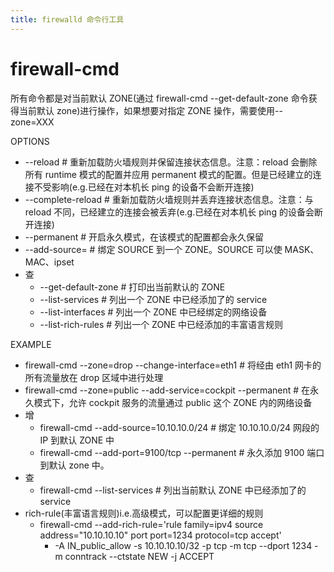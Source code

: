 ```yaml
---
title: firewalld 命令行工具
---
```


# firewall-cmd

所有命令都是对当前默认 ZONE(通过 firewall-cmd --get-default-zone 命令获得当前默认 zone)进行操作，如果想要对指定 ZONE 操作，需要使用--zone=XXX

OPTIONS

- --reload # 重新加载防火墙规则并保留连接状态信息。注意：reload 会删除所有 runtime 模式的配置并应用 permanent 模式的配置。但是已经建立的连接不受影响(e.g.已经在对本机长 ping 的设备不会断开连接)
- --complete-reload # 重新加载防火墙规则并丢弃连接状态信息。注意：与 reload 不同，已经建立的连接会被丢弃(e.g.已经在对本机长 ping 的设备会断开连接)
- --permanent # 开启永久模式，在该模式的配置都会永久保留
- --add-source=<SOURCE> #  绑定 SOURCE 到一个 ZONE。SOURCE 可以使 MASK、MAC、ipset
- 查
  - --get-default-zone # 打印出当前默认的 ZONE
  - --list-services # 列出一个 ZONE 中已经添加了的 service
  - --list-interfaces # 列出一个 ZONE 中已经绑定的网络设备
  - --list-rich-rules # 列出一个 ZONE 中已经添加的丰富语言规则

EXAMPLE

- firewall-cmd --zone=drop --change-interface=eth1 # 将经由 eth1 网卡的所有流量放在 drop 区域中进行处理
- firewall-cmd --zone=public --add-service=cockpit --permanent # 在永久模式下，允许 cockpit 服务的流量通过 public 这个 ZONE 内的网络设备
- 增
  - firewall-cmd --add-source=10.10.10.0/24 # 绑定 10.10.10.0/24 网段的 IP 到默认 ZONE 中
  - firewall-cmd --add-port=9100/tcp --permanent # 永久添加 9100 端口到默认 zone 中。
- 查
  - firewall-cmd --list-services # 列出当前默认 ZONE 中已经添加了的 service
- rich-rule(丰富语言规则)i.e.高级模式，可以配置更详细的规则
  - firewall-cmd --add-rich-rule='rule family=ipv4 source address="10.10.10.10" port port=1234 protocol=tcp accept'
    - -A IN_public_allow -s 10.10.10.10/32 -p tcp -m tcp --dport 1234 -m conntrack --ctstate NEW -j ACCEPT
